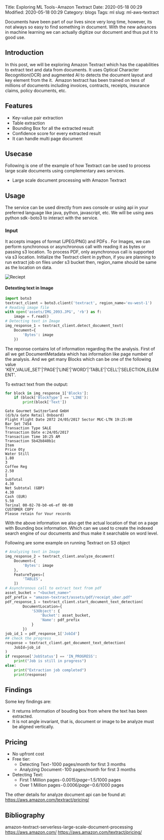 Title: Exploring ML Tools - Amazon Textract
Date: 2020-05-18 00:29
Modified: 2020-05-18 00:29
Category: blogs
Tags: ml
slug: ml-aws-textract


Documents have been part of our lives since very long time, however, its not always so easy to find something in document. With the new advances in machine learning we can actually digitize our document and thus put it to good use.

## Introduction

In this post, we will be exploring Amazon Textract which has the capabilities to extract text and data from documents. It uses Optical Character Recognition(OCR) and augmented AI to detects the document layout and key element from the it. 
Amazon textract has been trained on tens of millions of documents including invoices, contracts, receipts, insurance claims, policy documents, etc.

## Features

* Key-value pair extraction
* Table extraction
* Bounding Box for all the extracted result
* Confidence score for every extracted result
* It can handle multi page document

## Usecase

Following is one of the example of how Textract can be used to process large scale documents using complementary aws services.

* Large scale document processing with Amazon Textract

## Usage

The service can be used directly from aws console or using api in your preferred language like java, python, javascript, etc. We will be using aws python sdk - boto3 to interact with the service.

### Input

It accepts images of format (JPEG/PNG) and PDFs .
For Images, we can perform synchronous or asynchronous call with reading it as bytes or passing s3 location.
To process PDF, only asynchronous call is supported via s3 location.
Initialize the Textract client in python, if you are planning to run extract job on files under s3 bucket then, region_name should be same as the location on data.

![Reciept]({attach}/images/blogs/data_science/exploring-ml-tools/aws-textract/IMG_2093.JPG)

#### Detexting text in Image

```python
import boto3
textract_client = boto3.client('textract', region_name='eu-west-1')
# Reading image file
with open('assets/IMG_2093.JPG', 'rb') as f:
    image = f.read()
# Detecting text in Image
img_response_1 = textract_client.detect_document_text(
    Document={
        'Bytes': image
    })
```
The reponse contains lot of information regarding the the analysis. First of all we get DocumentMetadata which has information like page number of the analysis. And we get many Blocks which can be one of the following value 'KEY_VALUE_SET'|'PAGE'|'LINE'|'WORD'|'TABLE'|'CELL'|'SELECTION_ELEMENT'. 

To extract text from the output:

```python
for block in img_response_1['Blocks']:
    if (block['BlockType'] == 'LINE'):
        print(block['Text'])
```

```text
Gate Gourmet Switzerland GmbH
(d/b/a Gate Retail Onboard)
Flight Flight Date 2072 24/05/2017 Sector MUC-LTN 19:25:00
Bar Set 7454
Transaction Type SALE
Transaction Date e:24/05/2017
Transaction Time 10:25 AM
Transaction 5b42b840b1c
Item
Price Oty
Water Still
1.80
3
Coffee Reg
2.50
I
SubTotal
4.30
Net Subtotal (GBP)
4.30
Cash (EUR)
5.50
Terinal 00-02-78-b0-e6-ef 00-00
CUSTOMER COPY
Please retain for Vour records
```

With the above information we also get the actual location of that on a page with Bounding box information. Which can we used to create the indexed search engine of our documents and thus make it searchable on word level.

Following are some example on running Textract on S3 object

```python
# Analyzing text in Image
img_response_2 = textract_client.analyze_document(
    Document={
        'Bytes': image
    },
    FeatureTypes=[
        'TABLES',
    ])
# Asynchronous call to extract text from pdf
asset_bucket = "<bucket_name>"
pdf_prefix = "amazon-textract/assets/pdf/receipt_uber.pdf"
pdf_response_1 = textract_client.start_document_text_detection(
        DocumentLocation={
            'S3Object': {
                'Bucket': asset_bucket,
                'Name': pdf_prefix
            }
        })
job_id_1 = pdf_response_1['JobId']
## check the progress
response = textract_client.get_document_text_detection(
    JobId=job_id
)
if response['JobStatus'] == 'IN_PROGRESS':
    print("Job is still in progress")
else:
    print("Extraction job completed")
    print(response)
```

## Findings

Some key findings are:
* It returns information of bouding box from where the text has been extracted.
* It is not angle invariant, that is, document or image to be analyze must be aligned vertically.

## Pricing

* No upfront cost
* Free tier: 
    * Detecting Text - 1000 pages/month for first 3 months
    * Analyzing Document - 100 pages/month for first 3 months
* Detecting Text: 
    * First 1 Million pages - $0.0015/page - $1.5/1000 pages
    * Over 1 Million pages - $0.0006/page - $0.6/1000 pages

The other details for analyze document api can be found at: https://aws.amazon.com/textract/pricing/

## Bibliography

amazon-textract-serverless-large-scale-document-processing
https://aws.amazon.com/
https://aws.amazon.com/textract/pricing/
